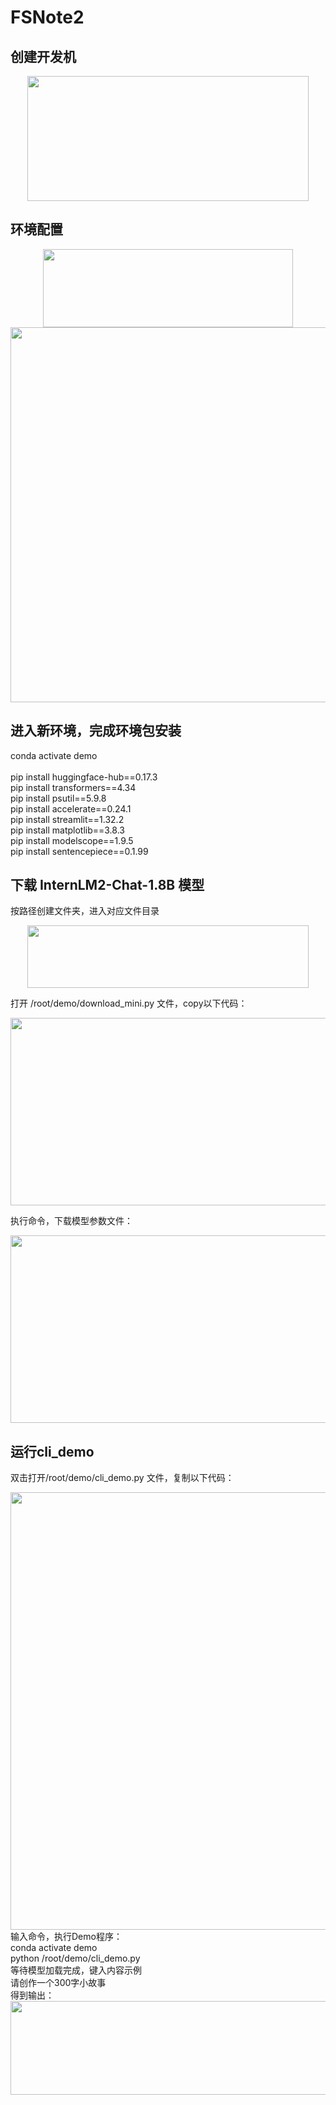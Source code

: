 # FSNote2
## 创建开发机
<div align="center">
<image src="Note2_picture1.png"width="450"height="200">
</div>
  
## 环境配置
<div align="center">
<image src="Note2_picture2.png"width="400"height="125">
</div>
<div align="center">
<image src="Note2_picture3.png"width="550"height="600">
</div>

## 进入新环境，完成环境包安装
conda activate demo
<br>
<br> pip install huggingface-hub==0.17.3
<br> pip install transformers==4.34 
<br> pip install psutil==5.9.8
<br> pip install accelerate==0.24.1
<br> pip install streamlit==1.32.2 
<br> pip install matplotlib==3.8.3 
<br> pip install modelscope==1.9.5
<br> pip install sentencepiece==0.1.99

## 下载 InternLM2-Chat-1.8B 模型

按路径创建文件夹，进入对应文件目录
<div align="center">
<image src="Note2_picture4.png"width="450"height="100">
</div>

打开 /root/demo/download_mini.py 文件，copy以下代码： 
<div align="center">
<image src="Note2_picture5.png"width="550"height="300">
</div>

执行命令，下载模型参数文件：
<div align="center">
<image src="Note2_picture6.png"width="550"height="300">
</div>

## 运行cli_demo
双击打开/root/demo/cli_demo.py 文件，复制以下代码：

<div align="center">
<image src="Note2_picture7.png"width="550"height="700">
</div>
输入命令，执行Demo程序：
<br> conda activate demo
<br> python /root/demo/cli_demo.py
<br> 等待模型加载完成，键入内容示例
<br> 请创作一个300字小故事
<br> 得到输出：
<div align="center">
<image src="Note2_picture8.png"width="650"height="150">
</div>
